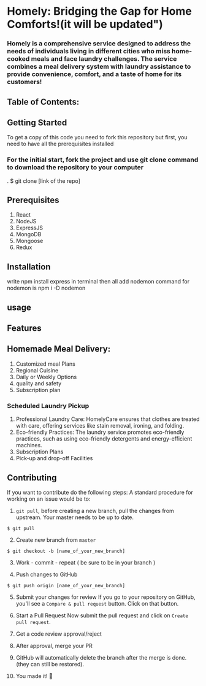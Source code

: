 # Homely: Bridging the Gap for Home Comforts!(it will be updated")


### Homely is a comprehensive service designed to address the needs of individuals living in different cities who miss home-cooked meals and face laundry challenges. The service combines a meal delivery system with laundry assistance to provide convenience, comfort, and a taste of home for its customers!

## Table of Contents:
## Getting Started
  To get a copy of this code you need to fork this repository but first, you need to have all the prerequisites installed
  <b> <h3> For the initial start, fork the project and use git clone command to download the repository to your computer </b> </h3>. 
    $ git clone [link of the repo]



## Prerequisites
1. React
2. NodeJS
3. ExpressJS
4. MongoDB
5. Mongoose
6. Redux

## Installation
  write npm install express in terminal
  then all add nodemon
  command for nodemon is npm i -D nodemon

## usage

## Features
## Homemade Meal Delivery:

1. Customized meal Plans
2. Regional Cuisine
3. Daily or Weekly Options
4. quality and safety
5. Subscription plan


### Scheduled Laundry Pickup
1. Professional Laundry Care: HomelyCare ensures that clothes are treated with care, offering services like stain removal, ironing, and folding.
2. Eco-friendly Practices: The laundry service promotes eco-friendly practices, such as using eco-friendly detergents and energy-efficient machines.
3. Subscription Plans
4. Pick-up and drop-off Facilities


## Contributing
If you want to contribute do the following steps:
A standard procedure for working on an issue would be to:

1. `git pull`, before creating a new branch, pull the changes from upstream. Your master needs to be up to date.

```
$ git pull
```

2. Create new branch from `master`
```
$ git checkout -b [name_of_your_new_branch]
```

3. Work - commit - repeat ( be sure to be in your branch )


4. Push changes to GitHub

```
$ git push origin [name_of_your_new_branch]
```

5. Submit your changes for review
   If you go to your repository on GitHub, you'll see a `Compare & pull request` button. Click on that button.
   
6. Start a Pull Request
   Now submit the pull request and click on `Create pull request`.
   
7. Get a code review approval/reject

8. After approval, merge your PR 

9. GitHub will automatically delete the branch after the merge is done. (they can still be restored).

10. You made it! 🎊
